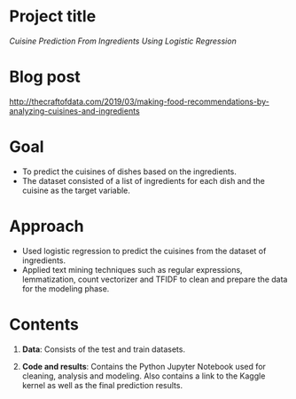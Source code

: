 # Project title

*Cuisine Prediction From Ingredients Using Logistic Regression*

# Blog post

http://thecraftofdata.com/2019/03/making-food-recommendations-by-analyzing-cuisines-and-ingredients

# Goal

- To predict the cuisines of dishes based on the ingredients. 
- The dataset consisted of a list of ingredients for each dish and the cuisine as the target variable. 

# Approach 

- Used logistic regression to predict the cuisines from the dataset of ingredients.  
- Applied text mining techniques such as regular expressions, lemmatization, count vectorizer and TFIDF to clean and prepare the data for the modeling phase. 

# Contents

1. **Data**: Consists of the test and train datasets.  

2. **Code and results**: Contains the Python Jupyter Notebook used for cleaning, analysis and modeling. Also contains a link to the Kaggle kernel as well as the final prediction results. 
